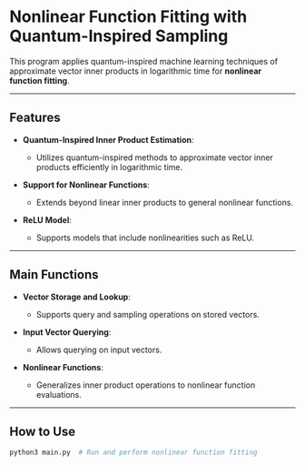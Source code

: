 # Nonlinear Function Fitting with Quantum-Inspired Sampling

This program applies quantum-inspired machine learning techniques of approximate vector inner products in logarithmic time for **nonlinear function fitting**.

---

## Features

- **Quantum-Inspired Inner Product Estimation**:
  - Utilizes quantum-inspired methods to approximate vector inner products efficiently in logarithmic time.

- **Support for Nonlinear Functions**:
  - Extends beyond linear inner products to general nonlinear functions.

- **ReLU Model**:
  - Supports models that include nonlinearities such as ReLU.

---

## Main Functions

- **Vector Storage and Lookup**:
  - Supports query and sampling operations on stored vectors.

- **Input Vector Querying**:
  - Allows querying on input vectors.

- **Nonlinear Functions**:
  - Generalizes inner product operations to nonlinear function evaluations.

---

## How to Use

```bash
python3 main.py  # Run and perform nonlinear function fitting
